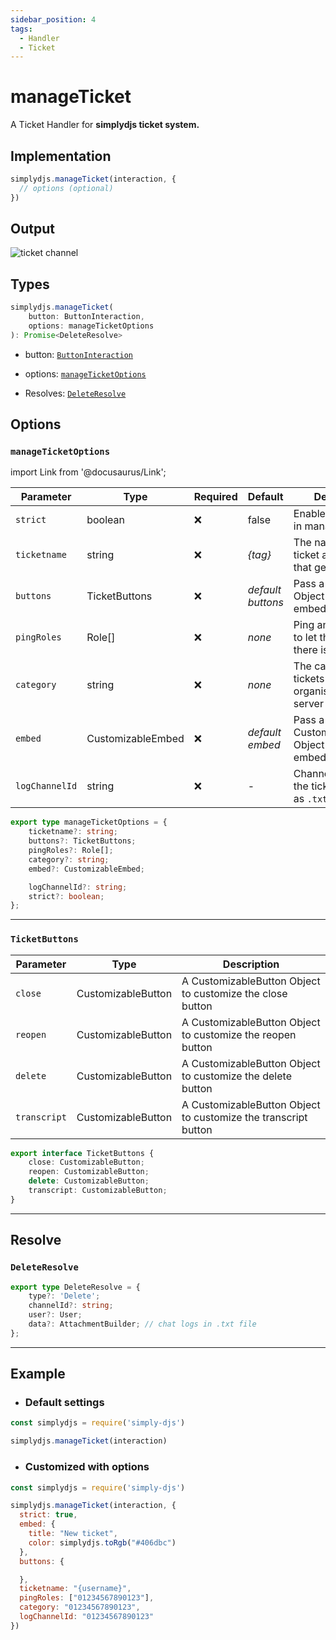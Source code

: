 ```yaml
---
sidebar_position: 4
tags:
  - Handler
  - Ticket
---
```


# manageTicket

A Ticket Handler for **simplydjs ticket system.**

## Implementation

```js
simplydjs.manageTicket(interaction, { 
  // options (optional)
})
```

## Output

![ticket channel](https://i.postimg.cc/qq44LCS6/image.png)


## Types
```ts
simplydjs.manageTicket(
	button: ButtonInteraction,
	options: manageTicketOptions
): Promise<DeleteResolve>
```

- button: [`ButtonInteraction`](https://old.discordjs.dev/#/docs/discord.js/main/class/ButtonInteraction)
- options: [`manageTicketOptions`](#manageticketoptions)



- Resolves: [`DeleteResolve`](#deleteresolve)


## Options 

### `manageTicketOptions`

import Link from '@docusaurus/Link';

| Parameter | Type | Required | Default    | Description |
| --------- | ----- | -------- | -------- | ---------- |
| `strict` | <Link to="https://developer.mozilla.org/en-US/docs/Web/JavaScript/Reference/Global_Objects/Boolean">boolean</Link>       | ❌ | false | Enables strict mode in manageTicket |
| `ticketname` | <Link to="https://developer.mozilla.org/en-US/docs/Web/JavaScript/Reference/Global_Objects/String">string</Link> | ❌  | _{tag}_   | The name of the ticket and channel that gets created  |
| `buttons` | <Link to="#ticketbuttons">TicketButtons</Link> | ❌   | _default buttons_ | Pass a ticketButtons Object to customize embeds |
| `pingRoles`   | <Link to="https://old.discordjs.dev/#/docs/discord.js/main/class/Role">Role[]</Link> | ❌  | _none_ | Ping an admin role to let them know there is a ticket |
| `category` | <Link to="https://old.discordjs.dev/#/docs/discord.js/main/class/CategoryChannel?scrollTo=id">string</Link> | ❌  | _none_   | The category to add tickets on. This organises your server |
| `embed` | <Link to="/docs/typedef/CustomizableEmbed">CustomizableEmbed</Link> | ❌   | _default embed_ | Pass a CustomizableEmbed Object to customize embeds |
| `logChannelId`       | <Link to="https://old.discordjs.dev/#/docs/discord.js/main/class/TextChannel?scrollTo=id">string</Link>  | ❌  | - | Channel Id to send the ticket chat logs as `.txt` file |

```ts
export type manageTicketOptions = {
	ticketname?: string;
	buttons?: TicketButtons;
	pingRoles?: Role[];
	category?: string;
	embed?: CustomizableEmbed;

	logChannelId?: string;
	strict?: boolean;
};
```

----------------------

### `TicketButtons`


| Parameter    | Type   | Description  |
| ------------ | ------ | ------------ |
| `close`        | <Link to="/docs/typedef/CustomizableButton">CustomizableButton</Link> |  A CustomizableButton Object to customize the close button   |
| `reopen`        | <Link to="/docs/typedef/CustomizableButton">CustomizableButton</Link> |  A CustomizableButton Object to customize the reopen button   |
| `delete`        | <Link to="/docs/typedef/CustomizableButton">CustomizableButton</Link> |  A CustomizableButton Object to customize the delete button   |
| `transcript`        | <Link to="/docs/typedef/CustomizableButton">CustomizableButton</Link> |  A CustomizableButton Object to customize the transcript button   |



```ts
export interface TicketButtons {
	close: CustomizableButton;
	reopen: CustomizableButton;
	delete: CustomizableButton;
	transcript: CustomizableButton;
}
```

---------------

## Resolve

### `DeleteResolve`

```ts
export type DeleteResolve = {
	type?: 'Delete';
	channelId?: string;
	user?: User;
	data?: AttachmentBuilder; // chat logs in .txt file
};
```

----------------


## Example

- ### Default settings

```js title="ready.js"
const simplydjs = require('simply-djs')

simplydjs.manageTicket(interaction)
```

- ### Customized with options

```js title="ready.js"
const simplydjs = require('simply-djs')

simplydjs.manageTicket(interaction, {
  strict: true,
  embed: {
    title: "New ticket",
    color: simplydjs.toRgb("#406dbc")
  },
  buttons: {

  },
  ticketname: "{username}",
  pingRoles: ["01234567890123"],
  category: "01234567890123",
  logChannelId: "01234567890123"
})
```